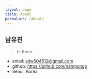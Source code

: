 ```yaml
---
layout: page
title: About
permalink: /about/
---
```


## 남유진
> hi there


- email: sdw504512@gmail.com
- github: https://github.com/nampongo
- Seoul, Korea

<br>
